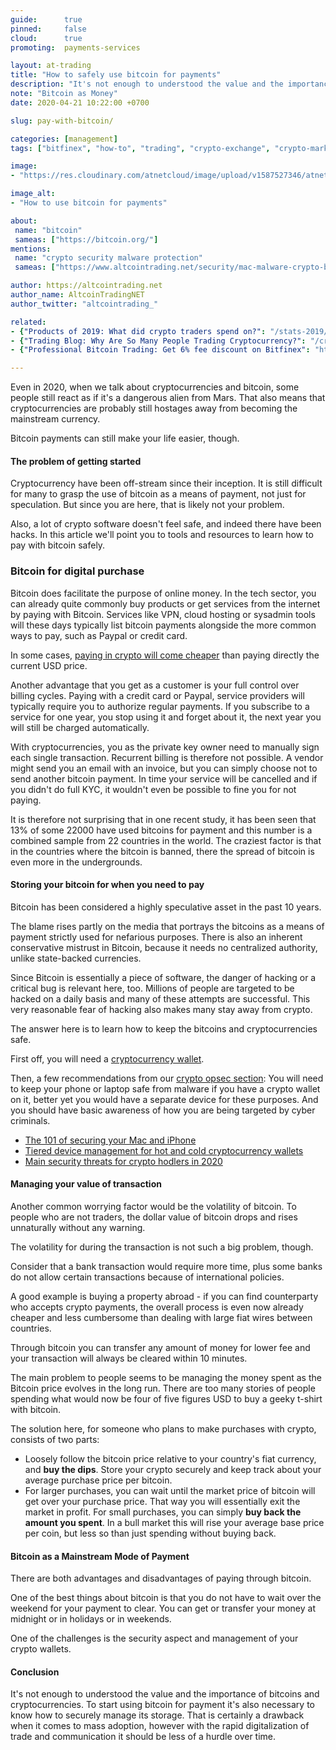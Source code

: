 ```yaml
---
guide:      true
pinned:     false
cloud:      true
promoting:  payments-services

layout: at-trading
title: "How to safely use bitcoin for payments"
description: "It's not enough to understood the value and the importance of bitcoins and cryptocurrencies. To start using bitcoin for payment it's also necessary to know how to securely manage its storage."
note: "Bitcoin as Money"
date: 2020-04-21 10:22:00 +0700

slug: pay-with-bitcoin/

categories: [management]
tags: ["bitfinex", "how-to", "trading", "crypto-exchange", "crypto-market", "security"]

image:
- "https://res.cloudinary.com/atnetcloud/image/upload/v1587527346/atnet/blog_trading/pay-with-btc_ku4see.jpg"

image_alt:
- "How to use bitcoin for payments"

about:
 name: "bitcoin"
 sameas: ["https://bitcoin.org/"]
mentions:
 name: "crypto security malware protection"
 sameas: ["https://www.altcointrading.net/security/mac-malware-crypto-basic-protection/"]

author: https://altcointrading.net
author_name: AltcoinTradingNET
author_twitter: "altcointrading_"

related:
- {"Products of 2019: What did crypto traders spend on?": "/stats-2019/"}
- {"Trading Blog: Why Are So Many People Trading Cryptocurrency?": "/crypto-trading-growth/"}
- {"Professional Bitcoin Trading: Get 6% fee discount on Bitfinex": "http://bit.ly/the-cat-mouse-game"}

---
```


Even in 2020, when we talk about cryptocurrencies and bitcoin, some people still react as if it's a dangerous alien from Mars. That also means that cryptocurrencies are probably still hostages away from becoming the mainstream currency.

Bitcoin payments can still make your life easier, though.

#### The problem of getting started

Cryptocurrency have been off-stream since their inception. It is still difficult for many to grasp the use of bitcoin as a means of payment, not just for speculation. But since you are here, that is likely not your problem.

Also, a lot of crypto software doesn't feel safe, and indeed there have been hacks. In this article we'll point you to tools and resources to learn how to pay with bitcoin safely.

### Bitcoin for digital purchase

Bitcoin does facilitate the purpose of online money. In the tech sector, you can already quite commonly buy products or get services from the internet by paying with Bitcoin. Services like VPN, cloud hosting or sysadmin tools will these days typically list bitcoin payments alongside the more common ways to pay, such as Paypal or credit card.

In some cases, [paying in crypto will come cheaper](http://bit.ly/39Uy3Th) than paying directly the current USD price.

Another advantage that you get as a customer is your full control over billing cycles. Paying with a credit card or Paypal, service providers will typically require you to authorize regular payments. If you subscribe to a service for one year, you stop using it and forget about it, the next year you will still be charged automatically.

With cryptocurrencies, you as the private key owner need to manually sign each single transaction. Recurrent billing is therefore not possible. A vendor might send you an email with an invoice, but you can simply choose not to send another bitcoin payment. In time your service will be cancelled and if you didn't do full KYC, it wouldn't even be possible to fine you for not paying.

It is therefore not surprising that in one recent study, it has been seen that 13% of some 22000 have used bitcoins for payment and this number is a combined sample from 22 countries in the world. The craziest factor is that in the countries where the bitcoin is banned, there the spread of bitcoin is even more in the undergrounds.

#### Storing your bitcoin for when you need to pay

Bitcoin has been considered a highly speculative asset in the past 10 years.

The blame rises partly on the media that portrays the bitcoins as a means of payment strictly used for nefarious purposes. There is also an inherent conservative mistrust in Bitcoin, because it needs no centralized authority, unlike state-backed currencies.

Since Bitcoin is essentially a piece of software, the danger of hacking or a critical bug is relevant here, too. Millions of people are targeted to be hacked on a daily basis and many of these attempts are successful. This very reasonable fear of hacking also makes many stay away from crypto.

The answer here is to learn how to keep the bitcoins and cryptocurrencies safe.

First off, you will need a [cryptocurrency wallet](/crypto-storage-for-traders/).

Then, a few recommendations from our [crypto opsec section](https://www.altcointrading.net/security/): You will need to keep your phone or laptop safe from malware if you have a crypto wallet on it, better yet you would have a separate device for these purposes. And you should have basic awareness of how you are being targeted by cyber criminals.

* [The 101 of securing your Mac and iPhone](https://www.altcointrading.net/security/mac-malware-crypto-basic-protection/)
* [Tiered device management for hot and cold cryptocurrency wallets](https://www.altcointrading.net/security/device-management/)
* [Main security threats for crypto hodlers in 2020](https://www.altcointrading.net/security/threats-cryptotraders-2020/)

#### Managing your value of transaction

Another common worrying factor would be the volatility of bitcoin. To people who are not traders, the dollar value of bitcoin drops and rises unnaturally without any warning.

The volatility for during the transaction is not such a big problem, though.

Consider that a bank transaction would require more time, plus some banks do not allow certain transactions because of international policies.

A good example is buying a property abroad - if you can find counterparty who accepts crypto payments, the overall process is even now already cheaper and less cumbersome than dealing with large fiat wires between countries.

Through bitcoin you can transfer any amount of money for lower fee and your transaction will always be cleared within 10 minutes.

The main problem to people seems to be managing the money spent as the Bitcoin price evolves in the long run. There are too many stories of people spending what would now be four of five figures USD to buy a geeky t-shirt with bitcoin.

The solution here, for someone who plans to make purchases with crypto, consists of two parts:

* Loosely follow the bitcoin price relative to your country's fiat currency, and **buy the dips**. Store your crypto securely and keep track about your average purchase price per bitcoin.
* For larger purchases, you can wait until the market price of bitcoin will get over your purchase price. That way you will essentially exit the market in profit. For small purchases, you can simply **buy back the amount you spent**. In a bull market this will rise your average base price per coin, but less so than just spending without buying back.

#### Bitcoin as a Mainstream Mode of Payment

There are both advantages and disadvantages of paying through bitcoin.

One of the best things about bitcoin is that you do not have to wait over the weekend for your payment to clear. You can get or transfer your money at midnight or in holidays or in weekends.

One of the challenges is the security aspect and management of your crypto wallets.

#### Conclusion

It's not enough to understood the value and the importance of bitcoins and cryptocurrencies. To start using bitcoin for payment it's also necessary to know how to securely manage its storage. That is certainly a drawback when it comes to mass adoption, however with the rapid digitalization of trade and communication it should be less of a hurdle over time.
